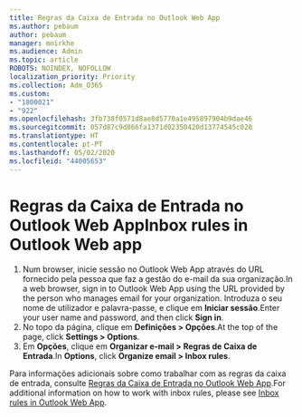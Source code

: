 ```yaml
---
title: Regras da Caixa de Entrada no Outlook Web App
ms.author: pebaum
author: pebaum
manager: mnirkhe
ms.audience: Admin
ms.topic: article
ROBOTS: NOINDEX, NOFOLLOW
localization_priority: Priority
ms.collection: Adm_O365
ms.custom:
- "1800021"
- "922"
ms.openlocfilehash: 3fb738f0571d8ae8d5770a1e495897904b9dae46
ms.sourcegitcommit: 057d87c9d866fa1371d02350420d13774545c028
ms.translationtype: HT
ms.contentlocale: pt-PT
ms.lasthandoff: 05/02/2020
ms.locfileid: "44005653"
---
```

# <a name="inbox-rules-in-outlook-web-app"></a><span data-ttu-id="f8a61-102">Regras da Caixa de Entrada no Outlook Web App</span><span class="sxs-lookup"><span data-stu-id="f8a61-102">Inbox rules in Outlook Web app</span></span>

1. <span data-ttu-id="f8a61-103">Num browser, inicie sessão no Outlook Web App através do URL fornecido pela pessoa que faz a gestão do e-mail da sua organização.</span><span class="sxs-lookup"><span data-stu-id="f8a61-103">In a web browser, sign in to Outlook Web App using the URL provided by the person who manages email for your organization.</span></span> <span data-ttu-id="f8a61-104">Introduza o seu nome de utilizador e palavra-passe, e clique em **Iniciar sessão**.</span><span class="sxs-lookup"><span data-stu-id="f8a61-104">Enter your user name and password, and then click **Sign in**.</span></span>
2. <span data-ttu-id="f8a61-105">No topo da página, clique em **Definições > Opções**.</span><span class="sxs-lookup"><span data-stu-id="f8a61-105">At the top of the page, click **Settings > Options**.</span></span>
3. <span data-ttu-id="f8a61-106">Em **Opções**, clique em **Organizar e-mail > Regras de Caixa de Entrada**.</span><span class="sxs-lookup"><span data-stu-id="f8a61-106">In **Options**, click **Organize email > Inbox rules**.</span></span>

<span data-ttu-id="f8a61-107">Para informações adicionais sobre como trabalhar com as regras da caixa de entrada, consulte [Regras da Caixa de Entrada no Outlook Web App](https://support.office.com/article/inbox-rules-in-outlook-web-app-edea3d17-00c9-434b-b9b7-26ee8d9f5622).</span><span class="sxs-lookup"><span data-stu-id="f8a61-107">For additional information on how to work with inbox rules, please see [Inbox rules in Outlook Web App](https://support.office.com/article/inbox-rules-in-outlook-web-app-edea3d17-00c9-434b-b9b7-26ee8d9f5622).</span></span>
